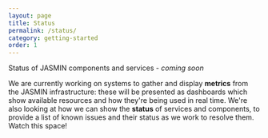 ```yaml
---
layout: page
title: Status
permalink: /status/
category: getting-started
order: 1
---
```


Status of JASMIN components and services - *coming soon*

We are currently working on systems to gather and display **metrics** from the JASMIN infrastructure: these will be presented as dashboards which show available resources and how they're being used in real time. We're also looking at how we can show the **status** of services and components, to provide a list of known issues and their status as we work to resolve them. Watch this space!